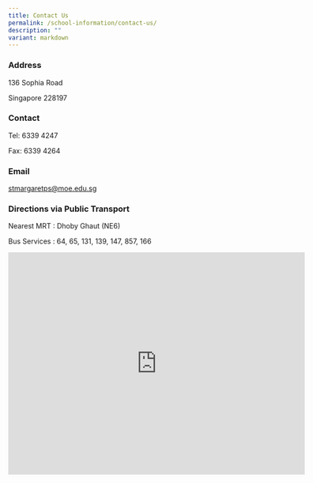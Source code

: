 ```yaml
---
title: Contact Us
permalink: /school-information/contact-us/
description: ""
variant: markdown
---
```

### Address

136 Sophia Road

Singapore 228197

  

### Contact

Tel: 6339 4247

Fax: 6339 4264

  

### Email

stmargaretps@moe.edu.sg

  

### Directions via Public Transport

Nearest MRT : Dhoby Ghaut (NE6)

Bus Services : 64, 65, 131, 139, 147, 857, 166

<iframe loading="lazy" allowfullscreen="" style="border:0;" height="450" width="600" src="https://www.google.com/maps/embed?pb=!1m18!1m12!1m3!1d3988.785465372537!2d103.84310357310046!3d1.303737361726228!2m3!1f0!2f0!3f0!3m2!1i1024!2i768!4f13.1!3m3!1m2!1s0x31da190225a6abd3%3A0x7a7e531272e6e459!2s136%20Sophia%20Rd%2C%20Singapore%20228197!5e0!3m2!1sen!2ssg!4v1733117012486!5m2!1sen!2ssg"></iframe>
